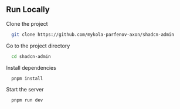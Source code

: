 ## Run Locally

Clone the project

```bash
  git clone https://github.com/mykola-parfenov-axon/shadcn-admin
```

Go to the project directory

```bash
  cd shadcn-admin
```

Install dependencies

```bash
  pnpm install
```

Start the server

```bash
  pnpm run dev
```
